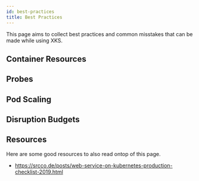 ```yaml
---
id: best-practices
title: Best Practices
---
```


This page aims to collect best practices and common misstakes that can be made while using XKS.


## Container Resources

## Probes

## Pod Scaling

## Disruption Budgets

## Resources

Here are some good resources to also read ontop of this page.

* https://srcco.de/posts/web-service-on-kubernetes-production-checklist-2019.html
